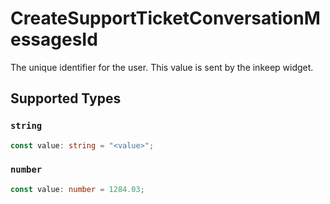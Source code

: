 # CreateSupportTicketConversationMessagesId

The unique identifier for the user. This value is sent by the inkeep widget.


## Supported Types

### `string`

```typescript
const value: string = "<value>";
```

### `number`

```typescript
const value: number = 1284.03;
```

